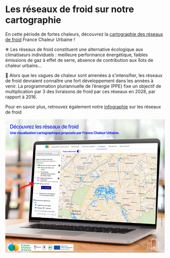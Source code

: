 # Les réseaux de froid sur notre cartographie

En cette période de fortes chaleurs, découvrez la [cartographie des réseaux de froid](/carte) France Chaleur Urbaine !

❄ Les réseaux de froid constituent une alternative écologique aux climatiseurs individuels : meilleure performance énergétique, faibles émissions de gaz à effet de serre, absence de contribution aux îlots de chaleur urbains...

🎯 Alors que les vagues de chaleur sont amenées à s'intensifier, les réseaux de froid devraient connaître une fort développement dans les années à venir. La programmation pluriannuelle de l’énergie (PPE) fixe un objectif de multiplication par 3 des livraisons de froid par ces réseaux en 2028, par rapport à 2016.

Pour en savoir plus, retrouvez également notre [infographie](/img/FCU\_Infographie\_Froid.jpg) sur les réseaux de froid

![](.gitbook/assets/froid-art.jpg)
